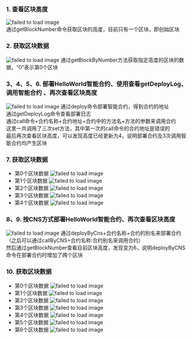 ### 1. 查看区块高度
![failed to load image](./images/lghfoo/1.png)  
通过getBlockNumber命令获取区块的高度，目前只有一个区块，即创始区块
### 2. 获取区块数据
![failed to load image](./images/lghfoo/2.png)
通过getBlockByNumber方法获取指定高度的区块的数据，“0”表示第0个区块
### 3、4、5、6. 部署HelloWorld智能合约、使用查看getDeployLog、调用智能合约 、再次查看区块高度
![failed to load image](./images/lghfoo/3456.png)
通过deploy命令部署智能合约，得到合约的地址   
通过getDeployLog命令查看部署日志  
通过call命令+合约名称+合约地址+合约中的方法名+方法的参数来调用合约   
这里一共调用了三次set方法，其中第一次的call命令的合约地址是错误的  
最后再次查看区块高度，可以发现高度已经更新为4，说明部署合约及3次调用智能合约均产生区块
### 7. 获取区块数据
- 第0个区块数据
![failed to load image](./images/lghfoo/7_0.png)
- 第1个区块数据
![failed to load image](./images/lghfoo/7_1.png)
- 第2个区块数据
![failed to load image](./images/lghfoo/7_2.png)
- 第3个区块数据
![failed to load image](./images/lghfoo/7_3.png)
- 第4个区块数据
![failed to load image](./images/lghfoo/7_4.png)

### 8、9. 按CNS方式部署HelloWorld智能合约、再次查看区块高度
![failed to load image](./images/lghfoo/89.png)
通过deployByCns+合约名称+合约的别名来部署合约   
（之后可以通过callByCNS+合约名称:合约别名来调用合约）  
然后通过getBlockNumber查看目前区块高度，发现变为6，说明deployByCNS命令在部署合约时增加了两个区块
### 10. 获取区块数据
- 第0个区块数据
![failed to load image](./images/lghfoo/10_0.png)
- 第1个区块数据
![failed to load image](./images/lghfoo/10_1.png)
- 第2个区块数据
![failed to load image](./images/lghfoo/10_2.png)
- 第3个区块数据
![failed to load image](./images/lghfoo/10_3.png)
- 第4个区块数据
![failed to load image](./images/lghfoo/10_4.png)
- 第5个区块数据
![failed to load image](./images/lghfoo/10_5.png)
- 第6个区块数据
![failed to load image](./images/lghfoo/10_6.png)
